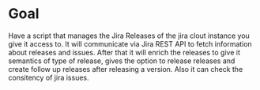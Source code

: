 # Goal
Have a script that manages the Jira Releases of the jira clout instance you give it access to.
It will communicate via Jira REST API to fetch information about releases and issues.
After that it will enrich the releases to give it semantics of type of release, gives the option to release releases and create follow up releases after releasing a version.
Also it can check the consitency of jira issues.
